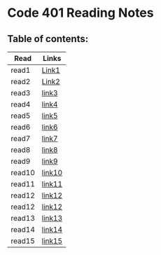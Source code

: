 # Code 401 Reading Notes
## Table of contents:
| Read | Links |
|-------|-------|
|read1  |[Link1]()|
|read2  |[Link2]()|
|read3  |[link3]()|
|read4  |[link4]()|
|read5  |[link5]()|
|read6  |[link6]()|
|read7  |[link7]()|
|read8  |[link8]()|
|read9  |[link9]()|
|read10 |[link10]()|
|read11 |[link11]()|
|read12 |[link12]()|
|read12 |[link12]()|
|read13 |[link13]()|
|read14 |[link14]()|
|read15 |[link15]()|
